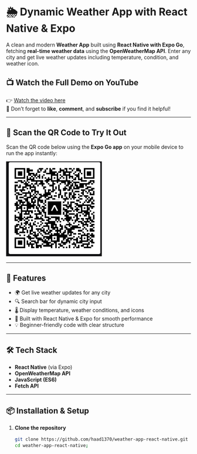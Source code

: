 # 🌦️ Dynamic Weather App with React Native & Expo

A clean and modern **Weather App** built using **React Native with Expo Go**, fetching **real-time weather data** using the **OpenWeatherMap API**. Enter any city and get live weather updates including temperature, condition, and weather icon.

## 📺 Watch the Full Demo on YouTube

👉 [Watch the video here](https://youtube.com/shorts/PCViIloK--k?feature=share)  
📌 Don’t forget to **like**, **comment**, and **subscribe** if you find it helpful!

---

## 📱 Scan the QR Code to Try It Out

Scan the QR code below using the **Expo Go app** on your mobile device to run the app instantly:

![Scan with Expo Go](task_q1_code.png)

---

## 🚀 Features

- 🌍 Get live weather updates for any city
- 🔍 Search bar for dynamic city input
- 🌡️ Display temperature, weather conditions, and icons
- 📱 Built with React Native & Expo for smooth performance
- 💡 Beginner-friendly code with clear structure

---

## 🛠️ Tech Stack

- **React Native** (via Expo)
- **OpenWeatherMap API**
- **JavaScript (ES6)**
- **Fetch API**

---

## 📦 Installation & Setup

1. **Clone the repository**
   ```bash
   git clone https://github.com/haad1370/weather-app-react-native.git
   cd weather-app-react-native;
